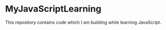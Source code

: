 # MyJavaScriptLearning

This repository contains code which I am building while learning JavaScript.